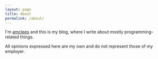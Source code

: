 ```yaml
---
layout: page
title: About
permalink: /about/
---
```


I'm [amclees](https://github.com/amclees) and this is my blog, where I write
about mostly programming-related things.

All opinions expressed here are my own and do not represent those of my employer.
